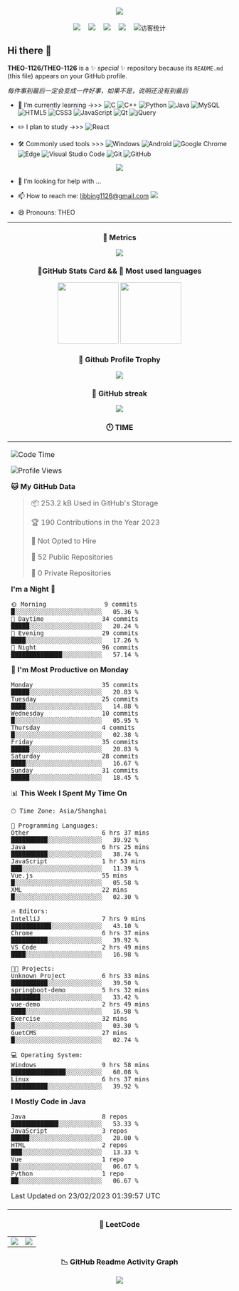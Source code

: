 <!-- dynamic typing effect 动态打字效果 -->
<h1 align="center">
  <a href="https://blog.sunguoqi.com/">
    <img src="https://readme-typing-svg.herokuapp.com/?lines=今天认真学习了吗？🤖;今天认真学习了吗？🤖&center=true&size=30" />
  </a>
</h1>

<!-- profile logo 个人资料徽标 -->
<div align="center">
  <a href="https://twitter.com/libbing1126/"><img src="https://img.shields.io/badge/twitter-推特-blue" /></a>&emsp;
  <a href="https://www.facebook.com"><img src="https://img.shields.io/badge/facebook-脸书-003472" /></a>&emsp;
  <a href="https://www.youtube.com/channel/UCyr4zlBlWvqN6MvgFyUEJvA"><img src="https://img.shields.io/badge/youtube-油管-c32136" /></a>&emsp;
  <a href="https://space.bilibili.com/484908850/"><img src="https://img.shields.io/badge/bilibili-B站-ff69b4" /></a>&emsp;
  <!-- visitor statistics logo 访客数统计徽标 -->
  <img src="https://visitor-badge.glitch.me/badge?page_id=THEO-1126" alt="访客统计" />
</div>

## Hi there 👋

**THEO-1126/THEO-1126** is a ✨ _special_ ✨ repository because its `README.md` (this file) appears on your GitHub profile.

*每件事到最后一定会变成一件好事，如果不是，说明还没有到最后*

- 🌱 I’m currently learning   ->>> 
![C](https://img.shields.io/badge/c-%2300599C.svg?style=flat-square&logo=c&logoColor=white)
![C++](https://img.shields.io/badge/-C++-00599C?style=flat-square&logo=c)
![Python](https://img.shields.io/badge/-Python-pink?style=flat-square&logo=Python)
![Java](https://img.shields.io/badge/-java-yellow?style=flat-square&logo=java)
![MySQL](https://img.shields.io/badge/mysql-%2300f.svg?style=flat-square&logo=mysql&logoColor=white)
![HTML5](https://img.shields.io/badge/-HTML5-E34F26?style=flat-square&logo=html5&logoColor=white)
![CSS3](https://img.shields.io/badge/-CSS3-1572B6?style=flat-square&logo=css3)
![JavaScript](https://img.shields.io/badge/-JavaScript-oringe?style=flat-square&logo=javascript)
![Qt](https://img.shields.io/badge/Qt-%23217346.svg?style=style=flat-square&logo=Qt&logoColor=white)
![jQuery](https://img.shields.io/badge/jquery-%230769AD.svg?style=style=flat-square&logo=jquery&logoColor=white)

- ✏️ I plan to study   ->>> 
![React](https://img.shields.io/badge/-React-black?style=flat-square&logo=react)


- 🛠️ Commonly used tools >>> 
![Windows](https://img.shields.io/badge/Windows-0078D6?style=flat-square&logo=windows&logoColor=white)
![Android](https://img.shields.io/badge/Android-3DDC84?style=flat-square&logo=android&logoColor=white)
![Google Chrome](https://img.shields.io/badge/Chrome-4285F4?style=flat-square&logo=GoogleChrome&logoColor=white)
![Edge](https://img.shields.io/badge/Edge-0078D7?style=flat-square&logo=Microsoft-edge&logoColor=white)
![Visual Studio Code](https://img.shields.io/badge/-Visual%20Studio%20Code-007ACC?style=flat-square&logo=Visual%20Studio%20Code&logoColor=fff)
![Git](https://img.shields.io/badge/-Git-FCC624?style=flat-square&logo=git)
![GitHub](https://img.shields.io/badge/-GitHub-pink?style=flat-square&logo=github)
<!-- programming tool icon 编程工具图标 -->
<!-- img -->
<div align="center">
  <img src="https://skillicons.dev/icons?i=ps,pr,c,cpp,twitter,mysql,instagram,idea,git,github,redis,vscode,java,javascript,html,css,spring" />
</div>

- 🤔 I’m looking for help with ...

- 📫 How to reach me: <a href="mailto:libbing1126@gmail.com">libbing1126@gmail.com <img src="https://img.shields.io/badge/-email-blue?style=flat-square&logo=minutemailer"></a>

- 😄 Pronouns: THEO 

-------

<h3 align="center"> 🎯 Metrics </h3>
<div align="center"> <img src="https://metrics.lecoq.io/THEO-1126?template=classic&config.timezone=Asia%2FShanghai"> </div>

<h3 align="center"> 🔶GitHub Stats Card && 📝 Most used languages </h3>
<!-- GitHub 数据统计 -->
<div align="center">
  <img height="137px" src="https://github-readme-stats-git-masterrstaa-rickstaa.vercel.app/api?username=THEO-1126&hide_title=true&hide_border=true&show_icons=trueline_height=21&text_color=000&icon_color=000&bg_color=0,ea6161,ffc64d,fffc4d,52fa5a&theme=graywhite" />
  <img height="137px" src="https://github-readme-stats-git-masterrstaa-rickstaa.vercel.app/api/top-langs/?username=THEO-1126&hide_title=true&hide_border=true&layout=compact&langs_count=6&text_color=000&icon_color=fff&bg_color=0,52fa5a,4dfcff,c64dff&theme=graywhite" />
</div> 
</div>

<h3 align="center"> 🏅 Github Profile Trophy </h3>
<div align="center"> <img src="https://github-profile-trophy.vercel.app/?username=THEO-1126" /> </div>

<h3 align="center">🎠 GitHub streak </h3>
<div align="center"> <img src="https://github-readme-streak-stats.herokuapp.com/?user=THEO-1126" /> </div>

<h3 align="center"> 🕛 TIME </h3>

<table align="center">
<tr>
<td valign="top" width="100%">

<!--START_SECTION:waka-->
![Code Time](http://img.shields.io/badge/Code%20Time-118%20hrs%2030%20mins-blue)

![Profile Views](http://img.shields.io/badge/Profile%20Views-4-blue)

**🐱 My GitHub Data** 

> 📦 253.2 kB Used in GitHub's Storage 
 > 
> 🏆 190 Contributions in the Year 2023
 > 
> 🚫 Not Opted to Hire
 > 
> 📜 52 Public Repositories 
 > 
> 🔑 0 Private Repositories 
 > 
**I'm a Night 🦉** 

```text
🌞 Morning                9 commits           █░░░░░░░░░░░░░░░░░░░░░░░░   05.36 % 
🌆 Daytime                34 commits          █████░░░░░░░░░░░░░░░░░░░░   20.24 % 
🌃 Evening                29 commits          ████░░░░░░░░░░░░░░░░░░░░░   17.26 % 
🌙 Night                  96 commits          ██████████████░░░░░░░░░░░   57.14 % 
```
📅 **I'm Most Productive on Monday** 

```text
Monday                   35 commits          █████░░░░░░░░░░░░░░░░░░░░   20.83 % 
Tuesday                  25 commits          ████░░░░░░░░░░░░░░░░░░░░░   14.88 % 
Wednesday                10 commits          █░░░░░░░░░░░░░░░░░░░░░░░░   05.95 % 
Thursday                 4 commits           █░░░░░░░░░░░░░░░░░░░░░░░░   02.38 % 
Friday                   35 commits          █████░░░░░░░░░░░░░░░░░░░░   20.83 % 
Saturday                 28 commits          ████░░░░░░░░░░░░░░░░░░░░░   16.67 % 
Sunday                   31 commits          █████░░░░░░░░░░░░░░░░░░░░   18.45 % 
```


📊 **This Week I Spent My Time On** 

```text
🕑︎ Time Zone: Asia/Shanghai

💬 Programming Languages: 
Other                    6 hrs 37 mins       ██████████░░░░░░░░░░░░░░░   39.92 % 
Java                     6 hrs 25 mins       ██████████░░░░░░░░░░░░░░░   38.74 % 
JavaScript               1 hr 53 mins        ███░░░░░░░░░░░░░░░░░░░░░░   11.39 % 
Vue.js                   55 mins             █░░░░░░░░░░░░░░░░░░░░░░░░   05.58 % 
XML                      22 mins             █░░░░░░░░░░░░░░░░░░░░░░░░   02.30 % 

🔥 Editors: 
IntelliJ                 7 hrs 9 mins        ███████████░░░░░░░░░░░░░░   43.10 % 
Chrome                   6 hrs 37 mins       ██████████░░░░░░░░░░░░░░░   39.92 % 
VS Code                  2 hrs 49 mins       ████░░░░░░░░░░░░░░░░░░░░░   16.98 % 

🐱‍💻 Projects: 
Unknown Project          6 hrs 33 mins       ██████████░░░░░░░░░░░░░░░   39.50 % 
springboot-demo          5 hrs 32 mins       ████████░░░░░░░░░░░░░░░░░   33.42 % 
vue-demo                 2 hrs 49 mins       ████░░░░░░░░░░░░░░░░░░░░░   16.98 % 
Exercise                 32 mins             █░░░░░░░░░░░░░░░░░░░░░░░░   03.30 % 
GuetCMS                  27 mins             █░░░░░░░░░░░░░░░░░░░░░░░░   02.74 % 

💻 Operating System: 
Windows                  9 hrs 58 mins       ███████████████░░░░░░░░░░   60.08 % 
Linux                    6 hrs 37 mins       ██████████░░░░░░░░░░░░░░░   39.92 % 
```

**I Mostly Code in Java** 

```text
Java                     8 repos             █████████████░░░░░░░░░░░░   53.33 % 
JavaScript               3 repos             █████░░░░░░░░░░░░░░░░░░░░   20.00 % 
HTML                     2 repos             ███░░░░░░░░░░░░░░░░░░░░░░   13.33 % 
Vue                      1 repo              ██░░░░░░░░░░░░░░░░░░░░░░░   06.67 % 
Python                   1 repo              ██░░░░░░░░░░░░░░░░░░░░░░░   06.67 % 
```




 Last Updated on 23/02/2023 01:39:57 UTC
<!--END_SECTION:waka-->
</td>
</tr>
</table>

<h3 align="center"> 📝 LeetCode </h3>

<table align="center">
<tr>
<td width="50%">

<img src="https://leetcode-stats-six.vercel.app/?username=THEO&CN&theme=dark" style="box-shadow:none">
</td>
<td width="50%">

<img src="https://stats.justsong.cn/api/leetcode?username=THEO&cn=true&theme=dark" style="box-shadow:none">
</td>
</tr>
</table>

<h3 align="center"> 📉 GitHub Readme Activity Graph </h3>
<div align="center"> <img src="https://github-readme-activity-graph.cyclic.app/graph?username=THEO-1126&theme=github" /> </div>




